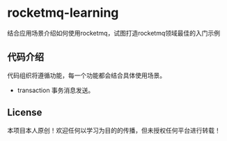 # rocketmq-learning
结合应用场景介绍如何使用rocketmq，试图打造rocketmq领域最佳的入门示例

## 代码介绍
代码组织将遵循功能，每一个功能都会结合具体使用场景。
- transaction
事务消息发送。






























## License
本项目本人原创！欢迎任何以学习为目的的传播，但未授权任何平台进行转载！
